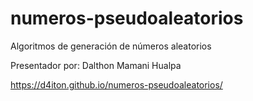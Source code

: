 # numeros-pseudoaleatorios

Algoritmos de generación de números aleatorios

Presentador por: Dalthon Mamani Hualpa

https://d4iton.github.io/numeros-pseudoaleatorios/
